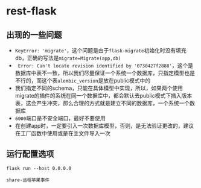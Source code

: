 # rest-flask

## 出现的一些问题

- `KeyError: 'migrate'`，这个问题是由于`flask-migrate`初始化时没有填充db，正确的写法是`migrate=Migrate(app,db)`
- ` Error: Can't locate revision identified by '0730427f2888'`，这个是数据库中表不一致，所以我们尽量保证一个系统一个数据库，只指定模型也是不行的，而这个表`alembic_version`是放在public模式中的
- 我们指定不同的schema，只能在具体模型中实现，所以，如果两个使用migrate的插件的系统在同一个数据库中，都会默认去public模式下插入版本表，这会产生冲突，那么合理的方式就是建立不同的数据库，一个系统一个数据库
- `6000`端口是不安全端口，最好不要使用
- 在创建app时，一定要引入一次数据库模型，否则，是无法验证更改的，建议在工厂函数中使用或是在主文件导入一次


## 运行配置选项

`flask run --host 0.0.0.0`

`share-远程苹果事件`

